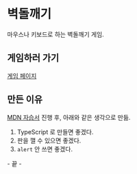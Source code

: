 # 벽돌깨기

마우스나 키보드로 하는 벽돌깨기 게임.

## 게임하러 가기
[게임 페이지](https://oshx.github.io/break-bricks/)

## 만든 이유
[MDN 자습서](https://developer.mozilla.org/ko/docs/Games/Tutorials/%EC%88%9C%EC%88%98%ED%95%9C_%EC%9E%90%EB%B0%94%EC%8A%A4%ED%81%AC%EB%A6%BD%ED%8A%B8%EB%A5%BC_%EC%9D%B4%EC%9A%A9%ED%95%9C_2D_%EB%B2%BD%EB%8F%8C%EA%B9%A8%EA%B8%B0_%EA%B2%8C%EC%9E%84) 진행 후, 아래와 같은 생각으로 만듦.

1. TypeScript 로 만들면 좋겠다.
1. 판을 깰 수 있으면 좋겠다.
1. `alert` 안 쓰면 좋겠다.

\- 끝 -